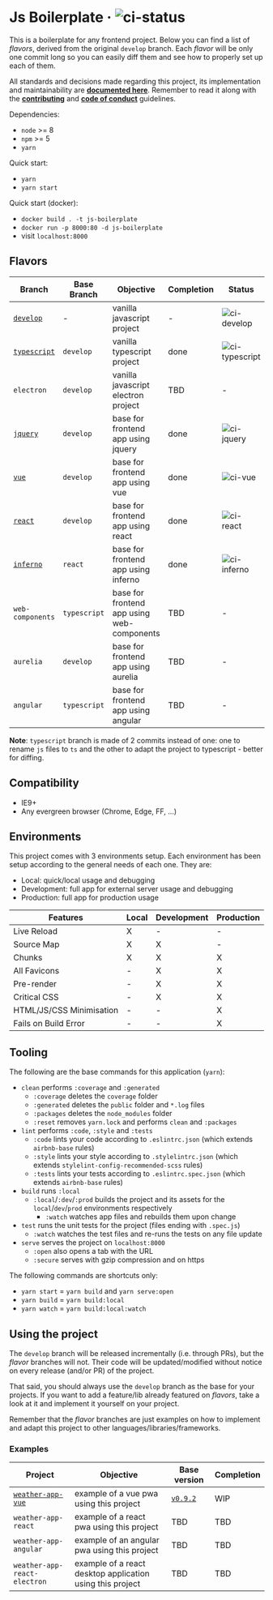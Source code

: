 # Js Boilerplate &middot; ![ci-status][ci-develop]

This is a boilerplate for any frontend project. Below you can find a list of
_flavors_, derived from the original `develop` branch. Each _flavor_ will be
only one commit long so you can easily diff them and see how to properly set up
each of them.

All standards and decisions made regarding this project, its implementation and
maintainability are **[documented here](.github/STANDARDS.md)**. Remember to read it
along with the **[contributing](.github/CONTRIBUTING.md)** and
**[code of conduct](.github/CODE_OF_CONDUCT.md)** guidelines.

Dependencies:
- `node` >= 8
- `npm` >= 5
- `yarn`

Quick start:
- `yarn`
- `yarn start`

Quick start (docker):
- `docker build . -t js-boilerplate`
- `docker run -p 8000:80 -d js-boilerplate`
- visit `localhost:8000`

## Flavors

| Branch | Base Branch | Objective | Completion | Status |
| ------ | ------ | ------ | ------ | ------ |
| [`develop`][link-develop] | - | vanilla javascript project | - | ![ci-develop][ci-develop] |
| [`typescript`][link-typescript] | `develop` | vanilla typescript project | done | ![ci-typescript][ci-typescript] |
| `electron` | `develop` | vanilla javascript electron project | TBD | - |
| [`jquery`][link-jquery] | `develop` | base for frontend app using jquery | done | ![ci-jquery][ci-jquery] |
| [`vue`][link-vue] | `develop` | base for frontend app using vue | done | ![ci-vue][ci-vue] |
| [`react`][link-react] | `develop` | base for frontend app using react | done | ![ci-react][ci-react] |
| [`inferno`][link-inferno] | `react` | base for frontend app using inferno | done | ![ci-inferno][ci-inferno] |
| `web-components` | `typescript` | base for frontend app using web-components | TBD | - |
| `aurelia` | `develop` | base for frontend app using aurelia | TBD | - |
| `angular` | `typescript` | base for frontend app using angular | TBD | - |

**Note**: `typescript` branch is made of 2 commits instead of one: one to rename
`js` files to `ts` and the other to adapt the project to typescript - better for
diffing.

## Compatibility

- IE9+
- Any evergreen browser (Chrome, Edge, FF, ...)

## Environments

This project comes with 3 environments setup. Each environment has been setup
according to the general needs of each one. They are:
- Local: quick/local usage and debugging
- Development: full app for external server usage and debugging
- Production: full app for production usage

| Features | Local | Development | Production |
| ------ | ------ | ------ | ------ |
| Live Reload | X | - | - |
| Source Map | X | X | - |
| Chunks | X | X | X |
| All Favicons | - | X | X |
| Pre-render | - | X | X |
| Critical CSS | - | X | X |
| HTML/JS/CSS Minimisation | - | - | X |
| Fails on Build Error | - | - | X |

## Tooling

The following are the base commands for this application (`yarn`):
- `clean` performs `:coverage` and `:generated`
  - `:coverage` deletes the `coverage` folder
  - `:generated` deletes the `public` folder and `*.log` files
  - `:packages` deletes the `node_modules` folder
  - `:reset` removes `yarn.lock` and performs `clean` and `:packages`
- `lint` performs `:code`, `:style` and `:tests`
  - `:code` lints your code according to `.eslintrc.json` (which extends
`airbnb-base` rules)
  - `:style` lints your style according to `.stylelintrc.json` (which extends
`stylelint-config-recommended-scss` rules)
  - `:tests` lints your tests according to `.eslintrc.spec.json` (which
extends `airbnb-base` rules)
- `build` runs `:local`
  - `:local`/`:dev`/`:prod` builds the project and its assets for the
    `local`/`dev`/`prod` environments respectively
    - `:watch` watches app files and rebuilds them upon change
- `test` runs the unit tests for the project (files ending with `.spec.js`)
  - `:watch` watches the test files and re-runs the tests on any file update
- `serve` serves the project on `localhost:8000`
  - `:open` also opens a tab with the URL
  - `:secure` serves with gzip compression and on https

The following commands are shortcuts only:
- `yarn start` = `yarn build` and `yarn serve:open`
- `yarn build` = `yarn build:local`
- `yarn watch` = `yarn build:local:watch`

## Using the project

The `develop` branch will be released incrementally (i.e. through PRs), but the
_flavor_ branches will not. Their code will be updated/modified without
notice on every release (and/or PR) of the project.

That said, you should always use the `develop` branch as the base for your
projects. If you want to add a feature/lib already featured on _flavors_,
take a look at it and implement it yourself on your project.

Remember that the _flavor_ branches are just examples on how to implement and
adapt this project to other languages/libraries/frameworks.

### Examples

| Project | Objective | Base version | Completion |
| ------ | ------ | ------ | ------ |
| [`weather-app-vue`][link-app-vue] | example of a vue pwa using this project | [`v0.9.2`][version-beta3] | WIP |
| `weather-app-react` | example of a react pwa using this project | TBD | TBD |
| `weather-app-angular` | example of an angular pwa using this project | TBD | TBD |
| `weather-app-react-electron` | example of a react desktop application using this project | TBD | TBD |

[link-develop]: https://github.com/tiagomapmarques/js-boilerplate
[link-typescript]: https://github.com/tiagomapmarques/js-boilerplate/tree/typescript
[link-electron]: https://github.com/tiagomapmarques/js-boilerplate/tree/electron
[link-jquery]: https://github.com/tiagomapmarques/js-boilerplate/tree/jquery
[link-vue]: https://github.com/tiagomapmarques/js-boilerplate/tree/vue
[link-react]: https://github.com/tiagomapmarques/js-boilerplate/tree/react
[link-inferno]: https://github.com/tiagomapmarques/js-boilerplate/tree/inferno
[link-aurelia]: https://github.com/tiagomapmarques/js-boilerplate/tree/aurelia
[link-angular]: https://github.com/tiagomapmarques/js-boilerplate/tree/angular
[link-app-vue]: https://github.com/tiagomapmarques/js-boilerplate/tree/examples/weather-app-vue
[ci-develop]: https://circleci.com/gh/tiagomapmarques/js-boilerplate.svg?style=shield&circle-token=a1853ef566db72f165f70b008b5929d5978f2bcd
[ci-typescript]: https://circleci.com/gh/tiagomapmarques/js-boilerplate/tree/typescript.svg?style=shield&circle-token=a1853ef566db72f165f70b008b5929d5978f2bcd
[ci-electron]: https://circleci.com/gh/tiagomapmarques/js-boilerplate/tree/electron.svg?style=shield&circle-token=a1853ef566db72f165f70b008b5929d5978f2bcd
[ci-jquery]: https://circleci.com/gh/tiagomapmarques/js-boilerplate/tree/jquery.svg?style=shield&circle-token=a1853ef566db72f165f70b008b5929d5978f2bcd
[ci-vue]: https://circleci.com/gh/tiagomapmarques/js-boilerplate/tree/vue.svg?style=shield&circle-token=a1853ef566db72f165f70b008b5929d5978f2bcd
[ci-react]: https://circleci.com/gh/tiagomapmarques/js-boilerplate/tree/react.svg?style=shield&circle-token=a1853ef566db72f165f70b008b5929d5978f2bcd
[ci-inferno]: https://circleci.com/gh/tiagomapmarques/js-boilerplate/tree/inferno.svg?style=shield&circle-token=a1853ef566db72f165f70b008b5929d5978f2bcd
[ci-aurelia]: https://circleci.com/gh/tiagomapmarques/js-boilerplate/tree/aurelia.svg?style=shield&circle-token=a1853ef566db72f165f70b008b5929d5978f2bcd
[ci-angular]: https://circleci.com/gh/tiagomapmarques/js-boilerplate/tree/angular.svg?style=shield&circle-token=a1853ef566db72f165f70b008b5929d5978f2bcd
[version-beta3]: https://github.com/tiagomapmarques/js-boilerplate/tree/v0.9.2
